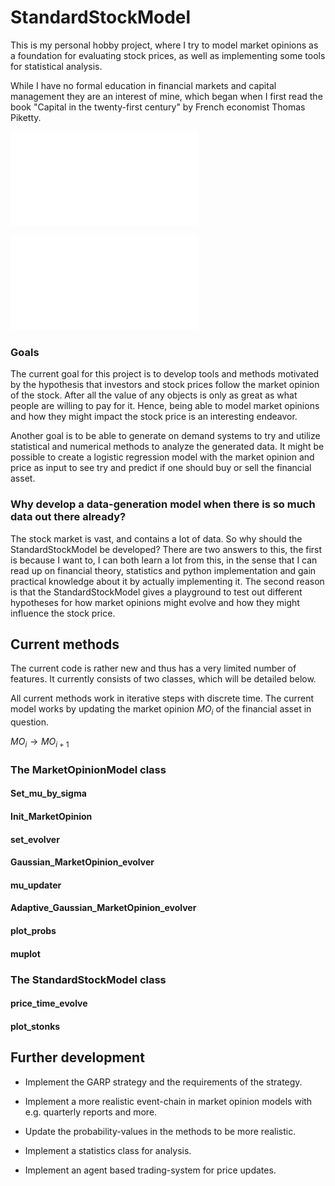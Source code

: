 # StandardStockModel
This is my personal hobby project, where I try to model market opinions as a foundation for evaluating stock prices, as well as implementing some tools for statistical analysis.


While I have no formal education in financial markets and capital management they are an interest of mine, which began when I first read the book "Capital in the twenty-first century" by French economist Thomas Piketty. 

![Image1](/scr/figs/probabilities_example.pdf "Example of market opinion evolution")


![Image2](/scr/figs/stock_example.pdf "Corrsponding stock evolution with said market opinion")


### Goals
The current goal for this project is to develop tools and methods motivated by the hypothesis that investors and stock prices follow the market opinion of the stock. After all the value of any objects is only as great as what people are willing to pay for it. Hence, being able to model market opinions and how they might impact the stock price is an interesting endeavor.


Another goal is to be able to generate on demand systems to try and utilize statistical and numerical methods to analyze the generated data. It might be possible to create a logistic regression model with the market opinion and price as input to see try and predict if one should buy or sell the financial asset.

### Why develop a data-generation model when there is so much data out there already?
The stock market is vast, and contains a lot of data. So why should the StandardStockModel be developed? There are two answers to this, the first is because I want to, I can both learn a lot from this, in the sense that I can read up on financial theory, statistics and python implementation and gain practical knowledge about it by actually implementing it. The second reason is that the StandardStockModel gives a playground to test out different hypotheses for how market opinions might evolve and how they might influence the stock price.   


## Current methods
The current code is rather new and thus has a very limited number of features. It currently consists of two classes, which will be detailed below.

All current methods work in iterative steps with discrete time. The current model works by updating the market opinion $MO_i$ of the financial asset in question.

$MO_i\rightarrow MO_{i+1}$

### The MarketOpinionModel class

#### Set_mu_by_sigma

#### Init_MarketOpinion

#### set_evolver

#### Gaussian_MarketOpinion_evolver

#### mu_updater

#### Adaptive_Gaussian_MarketOpinion_evolver

#### plot_probs

#### muplot


### The StandardStockModel class


#### price_time_evolve

#### plot_stonks


## Further development

* Implement the GARP strategy and the requirements of the strategy.

* Implement a more realistic event-chain in market opinion models with e.g. quarterly reports and more.

* Update the probability-values in the methods to be more realistic.

* Implement a statistics class for analysis.

* Implement an agent based trading-system for price updates.


